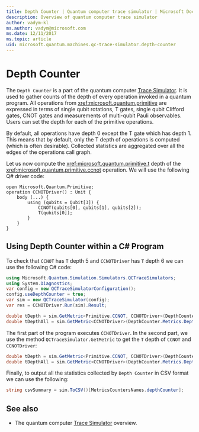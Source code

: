 ```yaml
---
title: Depth Counter | Quantum computer trace simulator | Microsoft Docs
description: Overview of quantum computer trace simulator
author: vadym-kl
ms.author: vadym@microsoft.com
ms.date: 12/11/2017
ms.topic: article
uid: microsoft.quantum.machines.qc-trace-simulator.depth-counter
---
```

# Depth Counter

The `Depth Counter` is a part of the quantum computer [Trace
Simulator](xref:microsoft.quantum.machines.qc-trace-simulator.intro).
It is used to gather counts of the depth of
every operation invoked in a quantum program. All operations from
<xref:microsoft.quantum.primitive> are expressed in terms of single qubit rotations,
T gates, single qubit Clifford gates, CNOT gates and measurements of multi-qubit
Pauli observables. Users can set the depth for each of the primitive operations. 

By default, all operations have depth 0 except the T gate which has depth 1. This means 
that by default, only the T depth of operations is computed (which is often desirable). Collected statistics
are aggregated over all the edges of the operations call graph. 

Let us now compute the <xref:microsoft.quantum.primitive.t> depth
of the <xref:microsoft.quantum.primitive.ccnot> operation. We will use the following Q# driver code: 

```qsharp
open Microsoft.Quantum.Primitive;
operation CCNOTDriver() : Unit {
    body (...) {
        using (qubits = Qubit[3]) {
            CCNOT(qubits[0], qubits[1], qubits[2]);
            T(qubits[0]);
        }
    }
}
```

## Using Depth Counter within a C# Program

To check that `CCNOT` has `T` depth 5 and `CCNOTDriver` has `T` depth 6
we can use the following C# code:

```csharp 
using Microsoft.Quantum.Simulation.Simulators.QCTraceSimulators;
using System.Diagnostics;
var config = new QCTraceSimulatorConfiguration();
config.useDepthCounter = true;
var sim = new QCTraceSimulator(config);
var res = CCNOTDriver.Run(sim).Result;

double tDepth = sim.GetMetric<Primitive.CCNOT, CCNOTDriver>(DepthCounter.Metrics.Depth);
double tDepthAll = sim.GetMetric<CCNOTDriver>(DepthCounter.Metrics.Depth);
```

The first part of the program executes `CCNOTDriver`. In the second part, we use the method
`QCTraceSimulator.GetMetric` to get the `T` depth of `CCNOT` and `CCNOTDriver`: 

```csharp
double tDepth = sim.GetMetric<Primitive.CCNOT, CCNOTDriver>(DepthCounter.Metrics.Depth);
double tDepthAll = sim.GetMetric<CCNOTDriver>(DepthCounter.Metrics.Depth);
```

Finally, to output all the statistics collected by `Depth Counter` in CSV format we can 
use the following:
```csharp
string csvSummary = sim.ToCSV()[MetricsCountersNames.depthCounter];
```

## See also ##

- The quantum computer [Trace Simulator](xref:microsoft.quantum.machines.qc-trace-simulator.intro) overview.